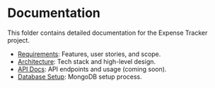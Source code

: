 # Documentation

This folder contains detailed documentation for the Expense Tracker project.

- [Requirements](./requirements.md): Features, user stories, and scope.
- [Architecture](./architecture.md): Tech stack and high-level design.
- [API Docs](./api.md): API endpoints and usage (coming soon).
- [Database Setup](./mongodb_setup_summary.md): MongoDB setup process.
